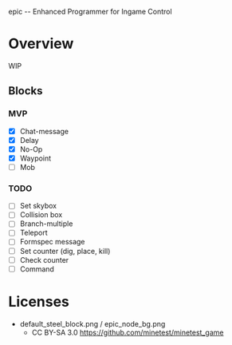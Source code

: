 
epic -- Enhanced Programmer for Ingame Control

# Overview

WIP

## Blocks

### MVP

* [x] Chat-message
* [x] Delay
* [x] No-Op
* [x] Waypoint
* [ ] Mob

### TODO

* [ ] Set skybox
* [ ] Collision box
* [ ] Branch-multiple
* [ ] Teleport
* [ ] Formspec message
* [ ] Set counter (dig, place, kill)
* [ ] Check counter
* [ ] Command

# Licenses

* default_steel_block.png / epic_node_bg.png
  * CC BY-SA 3.0 https://github.com/minetest/minetest_game
